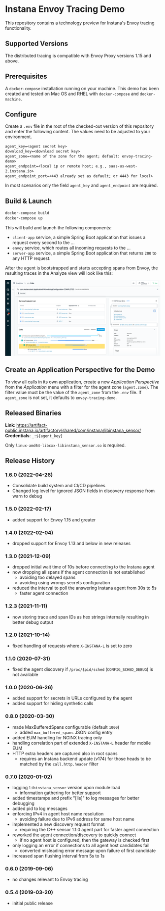 # Instana Envoy Tracing Demo

This repository contains a technology preview for Instana's [Envoy](https://www.envoyproxy.io/) tracing functionality.

## Supported Versions

The distributed tracing is compatible with Envoy Proxy versions 1.15 and above.

## Prerequisites

A `docker-compose` installation running on your machine. This demo has been created and tested on Mac OS 
and RHEL with `docker-compose` and `docker-machine`.

## Configure

Create a `.env` file in the root of the checked-out version of this repository and enter the following content. 
The values need to be adjusted to your environment.

```text
agent_key=<agent secret key>
download_key=<download secret key>
agent_zone=<name of the zone for the agent; default: envoy-tracing-demo>
agent_endpoint=<local ip or remote host; e.g., saas-us-west-2.instana.io>
agent_endpoint_port=<443 already set as default; or 4443 for local>
```

In most scenarios only the field `agent_key` and `agent_endpoint` are required.  

## Build & Launch

```bash
docker-compose build
docker-compose up
```

This will build and launch the following components:
- `client-app` service, a simple Spring Boot application that issues a request every second to the ...
- `envoy` service, which routes all incoming requests to the ...
- `server-app` service, a simple Spring Boot application that returns `200` to any HTTP request.

After the agent is bootstrapped and starts accepting spans from Envoy, the resulting traces in the Analyze view will 
look like this:

![Demo traces in the Analyze view](images/trace-view.png)

## Create an Application Perspective for the Demo

To view all calls in its own application, create a new *Application Perspective* from the *Application* menu
with a filter for the agent zone (`agent.zone`). The filter value must be the value of the `agent_zone` from
the `.env` file. If `agent_zone` is not set, it defaults to `envoy-tracing-demo`.

## Released Binaries

**Link**: https://artifact-public.instana.io/artifactory/shared/com/instana/libinstana_sensor/<br/>
**Credentials**: `_:${agent_key}`

Only `linux-amd64-libcxx-libinstana_sensor.so` is required.

## Release History

### 1.6.0 (2022-04-26)

   * Consolidate build system and CI/CD pipelines
   * Changed log level for ignored JSON fields in discovery response from warn to debug

### 1.5.0 (2022-02-17)

   * added support for Envoy 1.15 and greater

### 1.4.0 (2022-02-04)

   * dropped support for Envoy 1.13 and below in new releases

### 1.3.0 (2021-12-09)

   * dropped initial wait time of 10s before connecting to the Instana agent
   * now dropping all spans if the agent connection is not established
       * avoiding too delayed spans
       * avoiding using wrongs secrets configuration
   * reduced the interval to poll the answering Instana agent from 30s to 5s
       * faster agent connection

### 1.2.3 (2021-11-11)

   * now storing trace and span IDs as hex strings internally resulting in better debug output

### 1.2.0 (2021-10-14)

   * fixed handling of requests where `X-INSTANA-L` is set to zero

### 1.1.0 (2020-07-31)

   * fixed the agent discovery if `/proc/$pid/sched` (`CONFIG_SCHED_DEBUG`) is not available

### 1.0.0 (2020-06-26)

   * added support for secrets in URLs configured by the agent
   * added support for hiding synthetic calls

### 0.8.0 (2020-03-30)

   * made MaxBufferedSpans configurable (default `1000`)
      * added `max_buffered_spans` JSON config entry
   * added EUM handling for NGINX tracing only
   * handling correlation part of extended `X-INSTANA-L` header for mobile EUM
   * HTTP extra headers are captured also in root spans
      * requires an Instana backend update (v174) for those heads to be matched by the `call.http.header` filter

### 0.7.0 (2020-01-02)

   * logging `libinstana_sensor` version upon module load
      * information gathering for better support
   * added timestamps and prefix "[lis]" to log messages for better debugging
   * added pid to log messages
   * enforcing IPv4 in agent host name resolution
      * avoiding failure due to IPv6 address for same host name
   * implemented a new discovery request format
      * requiring the C++ sensor 1.1.0 agent part for faster agent connection
   * reworked the agent connection/discovery to quickly connect
      * if no agent host is configured, then the gateway is checked first
   * only logging an error if connections to all agent host candidates fail
      * converted misleading error message upon failure of first candidate
   * increased span flushing interval from 5s to 1s

### 0.6.0 (2019-09-06)

   * no changes relevant to Envoy tracing

### 0.5.4 (2019-03-20)

   * initial public release
